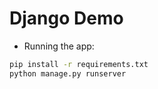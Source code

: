 # Django Demo

* Running the app:

```bash
pip install -r requirements.txt
python manage.py runserver
```

